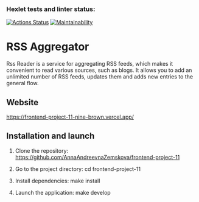 ### Hexlet tests and linter status:
[![Actions Status](https://github.com/AnnaAndreevnaZemskova/frontend-project-11/actions/workflows/hexlet-check.yml/badge.svg)](https://github.com/AnnaAndreevnaZemskova/frontend-project-11/actions)
[![Maintainability](https://api.codeclimate.com/v1/badges/f200d44918ec76224e4d/maintainability)](https://codeclimate.com/github/AnnaAndreevnaZemskova/frontend-project-11/maintainability)
# RSS Aggregator
Rss Reader is a service for aggregating RSS feeds, which makes it convenient to read various sources, such as blogs. It allows you to add an unlimited number of RSS feeds, updates them and adds new entries to the general flow.

## Website
https://frontend-project-11-nine-brown.vercel.app/

## Installation and launch

1. Clone the repository: 
https://github.com/AnnaAndreevnaZemskova/frontend-project-11

2. Go to the project directory:
cd frontend-project-11

3. Install dependencies:
make install

4. Launch the application:
make develop
